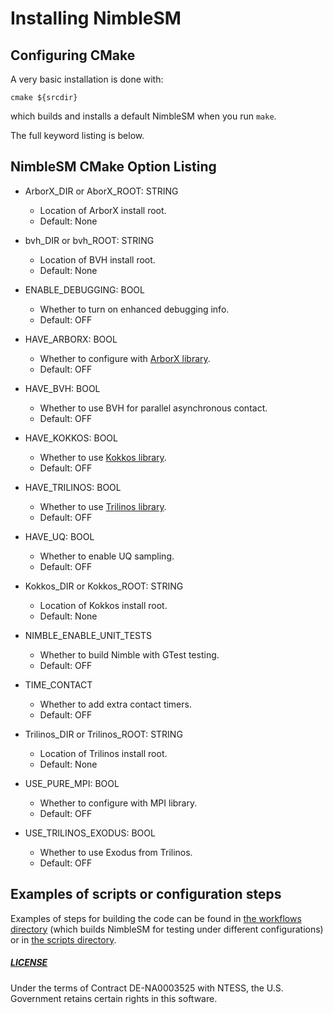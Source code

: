 # Installing NimbleSM

## Configuring CMake

A very basic installation is done with:
````
cmake ${srcdir}
````
which builds and installs a default NimbleSM when you run `make`.

The full keyword listing is below.

## NimbleSM CMake Option Listing

* ArborX_DIR or AborX_ROOT: STRING
  * Location of ArborX install root.
  * Default: None

* bvh_DIR or bvh_ROOT: STRING
  * Location of BVH install root.
  * Default: None

* ENABLE_DEBUGGING: BOOL
  * Whether to turn on enhanced debugging info.
  * Default: OFF

* HAVE_ARBORX: BOOL
  * Whether to configure with [ArborX library](https://github.com/arborx/ArborX).
  * Default: OFF

* HAVE_BVH: BOOL
  * Whether to use BVH for parallel asynchronous contact.
  * Default: OFF

* HAVE_KOKKOS: BOOL
  * Whether to use [Kokkos library](https://github.com/kokkos/kokkos).
  * Default: OFF

* HAVE_TRILINOS: BOOL
  * Whether to use [Trilinos library](https://github.com/trilinos/Trilinos).
  * Default: OFF

* HAVE_UQ: BOOL
  * Whether to enable UQ sampling.
  * Default: OFF

* Kokkos_DIR or Kokkos_ROOT: STRING
  * Location of Kokkos install root.
  * Default: None

* NIMBLE_ENABLE_UNIT_TESTS
  * Whether to build Nimble with GTest testing.
  * Default: OFF

* TIME_CONTACT
  * Whether to add extra contact timers.
  * Default: OFF

* Trilinos_DIR or Trilinos_ROOT: STRING
  * Location of Trilinos install root.
  * Default: None

* USE_PURE_MPI: BOOL
  * Whether to configure with MPI library.
  * Default: OFF

* USE_TRILINOS_EXODUS: BOOL
  * Whether to use Exodus from Trilinos.
  * Default: OFF


## Examples of scripts or configuration steps

Examples of steps for building the code can be found in 
[the workflows directory](https://github.com/NimbleSM/NimbleSM/tree/develop/.github/workflows) 
(which builds NimbleSM for testing under different configurations)
or in [the scripts directory](https://github.com/NimbleSM/NimbleSM/tree/develop/scripts/cmake-example-scripts).


##### [LICENSE](https://github.com/NimbleSM/NimbleSM/blob/develop/LICENSE)

Under the terms of Contract DE-NA0003525 with NTESS,
the U.S. Government retains certain rights in this software.
